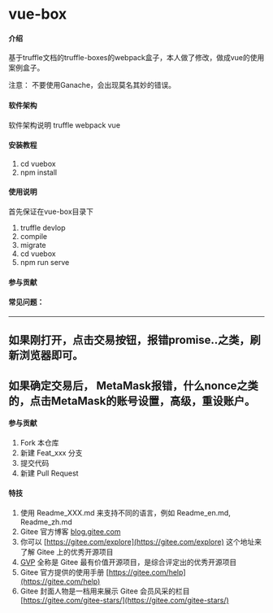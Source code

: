 # vue-box

#### 介绍

基于truffle文档的truffle-boxes的webpack盒子，本人做了修改，做成vue的使用案例盒子。

注意：
不要使用Ganache，会出现莫名其妙的错误。
#### 软件架构
软件架构说明
truffle 
webpack
vue

#### 安装教程

1.  cd vuebox
2. npm install

#### 使用说明
首先保证在vue-box目录下
1.  truffle devlop
2.  compile
3.  migrate
4.  cd vuebox
5.  npm run serve

#### 参与贡献
#### 常见问题：

---
如果刚打开，点击交易按钮，报错promise..之类，刷新浏览器即可。
---
如果确定交易后， MetaMask报错，什么nonce之类的，点击MetaMask的账号设置，高级，重设账户。
---

#### 参与贡献

1.  Fork 本仓库
2.  新建 Feat_xxx 分支
3.  提交代码
4.  新建 Pull Request


#### 特技

1.  使用 Readme\_XXX.md 来支持不同的语言，例如 Readme\_en.md, Readme\_zh.md
2.  Gitee 官方博客 [blog.gitee.com](https://blog.gitee.com)
3.  你可以 [https://gitee.com/explore](https://gitee.com/explore) 这个地址来了解 Gitee 上的优秀开源项目
4.  [GVP](https://gitee.com/gvp) 全称是 Gitee 最有价值开源项目，是综合评定出的优秀开源项目
5.  Gitee 官方提供的使用手册 [https://gitee.com/help](https://gitee.com/help)
6.  Gitee 封面人物是一档用来展示 Gitee 会员风采的栏目 [https://gitee.com/gitee-stars/](https://gitee.com/gitee-stars/)
